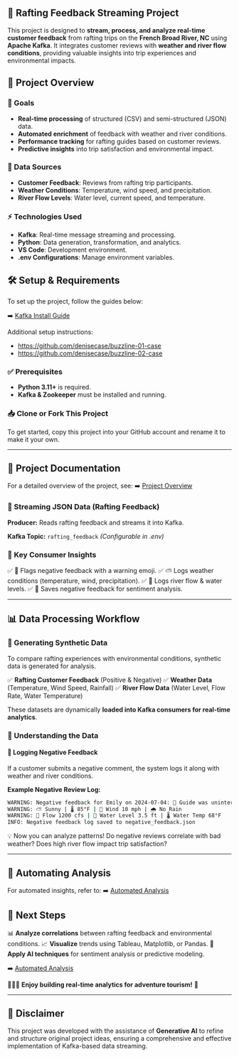 ## 🌊 Rafting Feedback Streaming Project
This project is designed to **stream, process, and analyze real-time customer feedback** from rafting trips on the **French Broad River, NC** using **Apache Kafka**. It integrates customer reviews with **weather and river flow conditions**, providing valuable insights into trip experiences and environmental impacts.

## 📌 Project Overview

### 🎯 Goals
- **Real-time processing** of structured (CSV) and semi-structured (JSON) data.
- **Automated enrichment** of feedback with weather and river conditions.
- **Performance tracking** for rafting guides based on customer reviews.
- **Predictive insights** into trip satisfaction and environmental impact.

### 🚣 Data Sources
- **Customer Feedback**: Reviews from rafting trip participants.
- **Weather Conditions**: Temperature, wind speed, and precipitation.
- **River Flow Levels**: Water level, current speed, and temperature.

### ⚡ Technologies Used
- **Kafka**: Real-time message streaming and processing.
- **Python**: Data generation, transformation, and analytics.
- **VS Code**: Development environment.
- **.env Configurations**: Manage environment variables.

## 🛠️ Setup & Requirements

To set up the project, follow the guides below:

➡️ [Kafka Install Guide](Jballard_docs/kafka-install-guide.md)

Additional setup instructions:
- https://github.com/denisecase/buzzline-01-case
- https://github.com/denisecase/buzzline-02-case

### ✅ Prerequisites
- **Python 3.11+** is required.
- **Kafka & Zookeeper** must be installed and running.

### 📥 Clone or Fork This Project
To get started, copy this project into your GitHub account and rename it to make it your own.

---

## 📄 Project Documentation

For a detailed overview of the project, see:
➡️ [Project Overview](Jballard_docs/project_overview.md)

### 📢 Streaming JSON Data (Rafting Feedback)

**Producer:** Reads rafting feedback and streams it into Kafka.

**Kafka Topic:** `rafting_feedback` _(Configurable in .env)_

### 🔹 Key Consumer Insights
✅ 🛑 Flags negative feedback with a warning emoji.
✅ ⛅ Logs weather conditions (temperature, wind, precipitation).
✅ 🌊 Logs river flow & water levels.
✅ 📜 Saves negative feedback for sentiment analysis.

---

## 📊 Data Processing Workflow

### 🔄 Generating Synthetic Data
To compare rafting experiences with environmental conditions, synthetic data is generated for analysis.

✅ **Rafting Customer Feedback** (Positive & Negative)
✅ **Weather Data** (Temperature, Wind Speed, Rainfall)
✅ **River Flow Data** (Water Level, Flow Rate, Water Temperature)

These datasets are dynamically **loaded into Kafka consumers for real-time analytics**.

### 📌 Understanding the Data

#### 🛑 Logging Negative Feedback
If a customer submits a negative comment, the system logs it along with weather and river conditions.

**Example Negative Review Log:**
```bash
WARNING: Negative feedback for Emily on 2024-07-04: 🛑 Guide was uninterested and barely spoke.
WARNING: ⛅ Sunny | 🌡 85°F | 💨 Wind 10 mph | 🌧 No Rain
WARNING: 🌊 Flow 1200 cfs | 📏 Water Level 3.5 ft | 🌡 Water Temp 68°F
INFO: Negative feedback log saved to negative_feedback.json
```

💡 Now you can analyze patterns! Do negative reviews correlate with bad weather? Does high river flow impact trip satisfaction?

---

## 🔄 Automating Analysis

For automated insights, refer to:
➡️ [Automated Analysis](Jballard_docs/Automate_analysis.md)

## 🚀 Next Steps
📊 **Analyze correlations** between rafting feedback and environmental conditions.
📈 **Visualize** trends using Tableau, Matplotlib, or Pandas.
🧠 **Apply AI techniques** for sentiment analysis or predictive modeling.

➡️ [Automated Analysis](Jballard_docs/Automate_analysis.md)

🚣‍♂️💨 **Enjoy building real-time analytics for adventure tourism!** 🎉

---

## 📜 Disclaimer
This project was developed with the assistance of **Generative AI** to refine and structure original project ideas, ensuring a comprehensive and effective implementation of Kafka-based data streaming.
